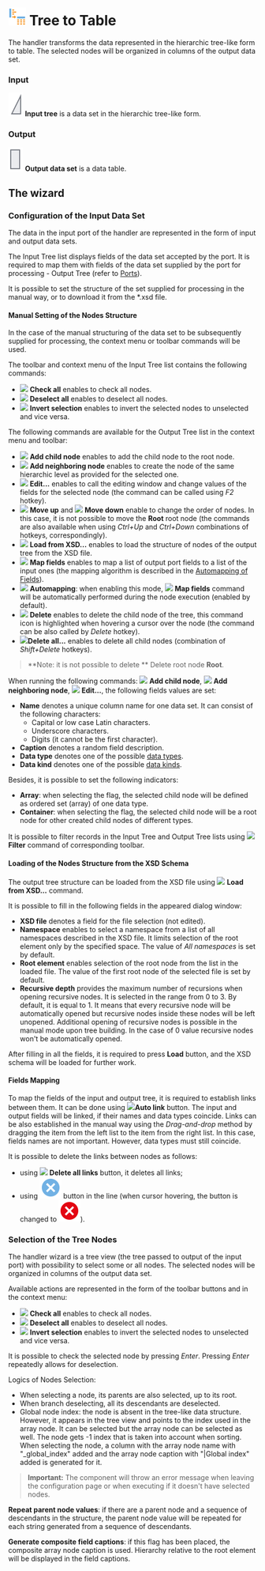 # ![](../../images/icons/components/tree-to-data_default.svg) Tree to Table

The handler transforms the data represented in the hierarchic tree-like form to table. The selected nodes will be organized in columns of the output data set.

### Input

![](../../images/icons/app/node/ports/inputs/tree_inactive.svg) **Input tree** is a data set in the hierarchic tree-like form.

### Output

![](../../images/icons/app/node/ports/outputs/table_inactive.svg) **Output data set** is a data table.

## The wizard

### Configuration of the Input Data Set

The data in the input port of the handler are represented in the form of input and output data sets.

The Input Tree list displays fields of the data set accepted by the port. It is required to map them with fields of the data set supplied by the port for processing - Output Tree (refer to [Ports](../../scenario/ports/README.md)).

It is possible to set the structure of the set supplied for processing in the manual way, or to download it from the *.xsd file.

#### Manual Setting of the Nodes Structure

In the case of the manual structuring of the data set to be subsequently supplied for processing, the context menu or toolbar commands will be used.

The toolbar and context menu of the Input Tree list contains the following commands:

* ![](../../images/icons/toolbar-controls/check-all_default.svg) **Check all** enables to check all nodes.
* ![](../../images/icons/toolbar-controls/uncheck-all_default.svg) **Deselect all** enables to deselect all nodes.
* ![](../../images/icons/toolbar-controls/reverse-check_default.svg) **Invert selection** enables to invert the selected nodes to unselected and vice versa.

The following commands are available for the Output Tree list in the context menu and toolbar:

* ![](../../images/icons/wizards/datatree/add-child_default.svg) **Add child node** enables to add the child node to the root node.
* ![](../../images/icons/wizards/datatree/add-neighbor_default.svg) **Add neighboring node** enables to create the node of the same hierarchic level as provided for the selected one.
* ![](../../images/icons/toolbar-controls/edit_default.svg) **Edit...** enables to call the editing window and change values of the fields for the selected node (the command can be called using *F2* hotkey).
* ![](../../images/icons/toolbar-controls/moveup_default.svg) **Move up**  and  ![](../../images/icons/toolbar-controls/movedown_default.svg) **Move down** enable to change the order of nodes. In this case, it is not possible to move the **Root** root node (the commands are also available when using *Ctrl+Up* and *Ctrl+Down* combinations of hotkeys, correspondingly).
* ![](../../images/icons/toolbar-controls/import-from-xsd_default.svg) **Load from XSD...** enables to load the structure of nodes of the output tree from the XSD file.
* ![](../../images/icons/toolbar-controls/sync-columns_default.svg) **Map fields** enables to map a list of output port fields to a list of the input ones (the mapping algorithm is described in the [Automapping of Fields](../../scenario/ports/field-synchronization.md)).
* ![](../../images/icons/toolbar-controls/auto-sync-columns_default.svg) **Automapping**: when enabling this mode, ![](../../images/icons/toolbar-controls/sync-columns_default.svg) **Map fields** command will be automatically performed during the node execution (enabled by default).
* ![](../../images/icons/toolbar-controls/delete_default.svg) **Delete** enables to delete the child node of the tree, this command icon is highlighted when hovering a cursor over the node (the command can be also called by *Delete* hotkey).
* ![](../../images/icons/toolbar-controls/delete-all_default.svg)**Delete all...** enables to delete all child nodes (combination of *Shift+Delete* hotkeys).

> **Note: it is not possible to delete ** Delete root node **Root**.

When running the following commands: ![](../../images/icons/wizards/datatree/add-child_default.svg)  **Add child node**, ![](../../images/icons/wizards/datatree/add-neighbor_default.svg) **Add neighboring node**, ![](../../images/icons/toolbar-controls/edit_default.svg) **Edit...**, the following fields values are set:
* **Name** denotes a unique column name for one data set. It can consist of the following characters:
   * Capital or low case Latin characters.
   * Underscore characters.
   * Digits (it cannot be the first character).
* **Caption** denotes a random field description.
* **Data type** denotes one of the possible [data types](./../../data/datatype.md).
* **Data kind** denotes one of the possible [data kinds](./../../data/datakind.md).

Besides, it is possible to set the following indicators:
* **Array**: when selecting the flag, the selected child node will be defined as ordered set (array) of one data type.
* **Container**: when selecting the flag, the selected child node will be a root node for other created child nodes of different types.

It is possible to filter records in the Input Tree and Output Tree lists using ![](../../images/icons/toolbar-controls/filter_default.svg)**Filter** command of corresponding toolbar.

#### Loading of the Nodes Structure from the XSD Schema

The output tree structure can be loaded from the XSD file using ![](../../images/icons/toolbar-controls/import-from-xsd_default.svg) **Load from XSD...** command.

It is possible to fill in the following fields in the appeared dialog window:

* **XSD file** denotes a field for the file selection (not edited).
* **Namespace** enables to select a namespace from a list of all namespaces described in the XSD file. It limits selection of the root element only by the specified space. The value of *All namespaces* is set by default.
* **Root element** enables selection of the root node from the list in the loaded file. The value of the first root node of the selected file is set by default.
* **Recursive depth** provides the maximum number of recursions when opening recursive nodes. It is selected in the range from 0 to 3. By default, it is equal to 1. It means that every recursive node will be automatically opened but recursive nodes inside these nodes will be left unopened. Additional opening of recursive nodes is possible in the manual mode upon tree building. In the case of 0 value recursive nodes won't be automatically opened.

After filling in all the fields, it is required to press **Load** button, and the XSD schema will be loaded for further work.

#### Fields Mapping

To map the fields of the input and output tree, it is required to establish links between them. It can be done using ![](../../images/icons/toolbar-controls/auto-connect_default.svg)**Auto link** button. The input and output fields will be linked, if their names and data types coincide.
Links can be also established in the manual way using the *Drag-and-drop* method by dragging the item from the left list to the item from the right list. In this case, fields names are not important. However, data types must still coincide.

It is possible to delete the links between nodes as follows:
* using ![](../../images/icons/toolbar-controls/remove-all-links_default.svg) **Delete all links** button, it deletes all links;
* using ![Delete link](../../images/icons/link-grid/remove-link_selected.svg) button in the line (when cursor hovering, the button is changed to ![Delete link](../../images/icons/link-grid/remove-link_hover.svg)).

### Selection of the Tree Nodes

The handler wizard is a tree view (the tree passed to output of the input port) with possibility to select some or all nodes. The selected nodes will be organized in columns of the output data set.

Available actions are represented in the form of the toolbar buttons and in the context menu:

* ![](../../images/icons/toolbar-controls/check-all_default.svg) **Check all** enables to check all nodes.
* ![](../../images/icons/toolbar-controls/uncheck-all_default.svg) **Deselect all** enables to deselect all nodes.
* ![](../../images/icons/toolbar-controls/reverse-check_default.svg) **Invert selection** enables to invert the selected nodes to unselected and vice versa.

It is possible to check the selected node by pressing *Enter*. Pressing *Enter* repeatedly allows for deselection.

Logics of Nodes Selection:

* When selecting a node, its parents are also selected, up to its root.
* When branch deselecting, all its descendants are deselected.
* Global node index: the node is absent in the tree-like data structure. However, it appears in the tree view and points to the index used in the array node. It can be selected but the array node can be selected as well.
   The node gets -1 index that is taken into account when sorting.
   When selecting the node, a column with the array node name with "_global_index" added and the array node caption with "|Global index" added is generated for it.

> **Important:** The component will throw an error message when leaving the configuration page or when executing if it doesn't have selected nodes.

**Repeat parent node values**: if there are a parent node and a sequence of descendants in the structure, the parent node value will be repeated for each string generated from a sequence of descendants.

**Generate composite field captions**: if this flag has been placed, the composite array node caption is used. Hierarchy relative to the root element will be displayed in the field captions.
